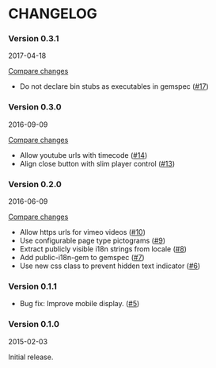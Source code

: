 # CHANGELOG

### Version 0.3.1

2017-04-18

[Compare changes](https://github.com/codevise/pageflow-embedded-video/compare/v0.3.0...v0.3.1)

- Do not declare bin stubs as executables in gemspec
  ([#17](https://github.com/codevise/pageflow-embedded-video/pull/17))

### Version 0.3.0

2016-09-09

[Compare changes](https://github.com/codevise/pageflow-embedded-video/compare/v0.2.0...v0.3.0)

- Allow youtube urls with timecode
  ([#14](https://github.com/codevise/pageflow-embedded-video/pull/14))
- Align close button with slim player control
  ([#13](https://github.com/codevise/pageflow-embedded-video/pull/13))

### Version 0.2.0

2016-06-09

[Compare changes](https://github.com/codevise/pageflow-embedded-video/compare/v0.1.0...v0.2.0)

- Allow https urls for vimeo videos
  ([#10](https://github.com/codevise/pageflow-embedded-video/pull/10))
- Use configurable page type pictograms
  ([#9](https://github.com/codevise/pageflow-embedded-video/pull/9))
- Extract publicly visible i18n strings from locale
  ([#8](https://github.com/codevise/pageflow-embedded-video/pull/8))
- Add public-i18n-gem to gemspec
  ([#7](https://github.com/codevise/pageflow-embedded-video/pull/7))
- Use new css class to prevent hidden text indicator
  ([#6](https://github.com/codevise/pageflow-embedded-video/pull/6))

### Version 0.1.1

- Bug fix: Improve mobile display.
  ([#5](https://github.com/codevise/pageflow/pull/5))

### Version 0.1.0

2015-02-03

Initial release.
